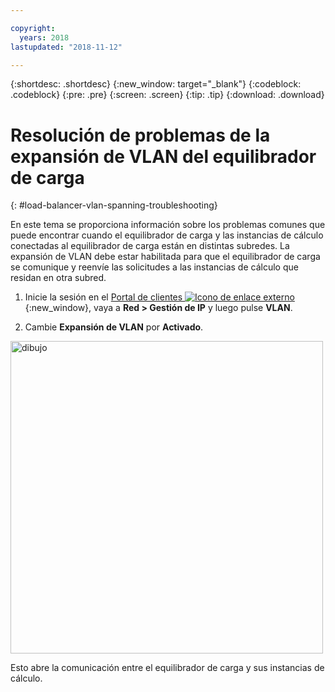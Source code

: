```yaml
---

copyright:
  years: 2018
lastupdated: "2018-11-12"

---
```


{:shortdesc: .shortdesc}
{:new_window: target="_blank"}
{:codeblock: .codeblock}
{:pre: .pre}
{:screen: .screen}
{:tip: .tip}
{:download: .download}

# Resolución de problemas de la expansión de VLAN del equilibrador de carga
{: #load-balancer-vlan-spanning-troubleshooting}

En este tema se proporciona información sobre los problemas comunes que puede encontrar cuando el equilibrador de carga y las instancias de cálculo conectadas al equilibrador de carga están en distintas subredes. La expansión de VLAN debe estar habilitada para que el equilibrador de carga se comunique y reenvíe las solicitudes a las instancias de cálculo que residan en otra subred.

1. Inicie la sesión en el [Portal de clientes ![Icono de enlace externo](../../icons/launch-glyph.svg "Icono de enlace externo")](https://control.softlayer.com){:new_window}, vaya a **Red > Gestión de IP** y luego pulse **VLAN**.

2. Cambie **Expansión de VLAN** por **Activado**.

<img src="images/vlan-spanning.png" alt="dibujo" style="width: 500px;"/>

Esto abre la comunicación entre el equilibrador de carga y sus instancias de cálculo.
